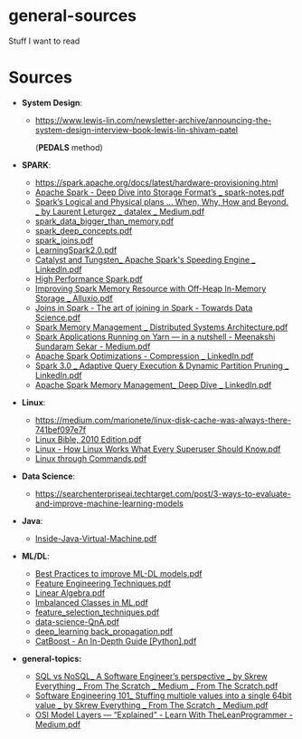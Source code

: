 # general-sources
Stuff I want to read

# Sources

- **System Design**:  
  - https://www.lewis-lin.com/newsletter-archive/announcing-the-system-design-interview-book-lewis-lin-shivam-patel 
    
    (**PEDALS** method)

- **SPARK**:  
  - https://spark.apache.org/docs/latest/hardware-provisioning.html
  - [Apache Spark - Deep Dive into Storage Format’s _ spark-notes.pdf](https://github.com/TheCodeCache/general-sources/files/7616451/Apache.Spark.-.Deep.Dive.into.Storage.Format.s._.spark-notes.pdf)
  - [Spark’s Logical and Physical plans … When, Why, How and Beyond. _ by Laurent Leturgez _ datalex _ Medium.pdf](https://github.com/TheCodeCache/general-sources/files/7616485/Spark.s.Logical.and.Physical.plans.When.Why.How.and.Beyond._.by.Laurent.Leturgez._.datalex._.Medium.pdf)
  - [spark_data_bigger_than_memory.pdf](https://github.com/TheCodeCache/general-sources/files/7616503/spark_data_bigger_than_memory.pdf)
  - [spark_deep_concepts.pdf](https://github.com/TheCodeCache/general-sources/files/7616520/spark_deep_concepts.pdf)
  - [spark_joins.pdf](https://github.com/TheCodeCache/general-sources/files/7616522/spark_joins.pdf)
  - [LearningSpark2.0.pdf](https://github.com/TheCodeCache/general-sources/files/7616536/LearningSpark2.0.pdf)
  - [Catalyst and Tungsten_ Apache Spark's Speeding Engine _ LinkedIn.pdf](https://github.com/TheCodeCache/general-sources/files/7616669/Catalyst.and.Tungsten_.Apache.Spark.s.Speeding.Engine._.LinkedIn.pdf)
  - [High Performance Spark.pdf](https://github.com/TheCodeCache/general-sources/files/7617347/High.Performance.Spark.pdf)
  - [Improving Spark Memory Resource with Off-Heap In-Memory Storage _ Alluxio.pdf](https://github.com/TheCodeCache/general-sources/files/7617299/Improving.Spark.Memory.Resource.with.Off-Heap.In-Memory.Storage._.Alluxio.pdf)
  - [Joins in Spark - The art of joining in Spark - Towards Data Science.pdf](https://github.com/TheCodeCache/general-sources/files/7617326/Joins.in.Spark.-.The.art.of.joining.in.Spark.-.Towards.Data.Science.pdf)
  - [Spark Memory Management _ Distributed Systems Architecture.pdf](https://github.com/TheCodeCache/general-sources/files/7617328/Spark.Memory.Management._.Distributed.Systems.Architecture.pdf)
  - [Spark Applications Running on Yarn — in a nutshell - Meenakshi Sundaram Sekar - Medium.pdf](https://github.com/TheCodeCache/general-sources/files/7617330/Spark.Applications.Running.on.Yarn.in.a.nutshell.-.Meenakshi.Sundaram.Sekar.-.Medium.pdf)
  - [Apache Spark Optimizations - Compression _ LinkedIn.pdf](https://github.com/TheCodeCache/general-sources/files/7617371/Apache.Spark.Optimizations.-.Compression._.LinkedIn.pdf)
  - [Spark 3.0 _ Adaptive Query Execution & Dynamic Partition Pruning _ LinkedIn.pdf](https://github.com/TheCodeCache/general-sources/files/7617372/Spark.3.0._.Adaptive.Query.Execution.Dynamic.Partition.Pruning._.LinkedIn.pdf)
  - [Apache Spark Memory Management_ Deep Dive _ LinkedIn.pdf](https://github.com/TheCodeCache/general-sources/files/7617373/Apache.Spark.Memory.Management_.Deep.Dive._.LinkedIn.pdf)


- **Linux**:  
  - https://medium.com/marionete/linux-disk-cache-was-always-there-741bef097e7f
  - [Linux Bible, 2010 Edition.pdf](https://github.com/TheCodeCache/general-sources/files/7617292/Linux.Bible.2010.Edition.pdf)
  - [Linux - How Linux Works What Every Superuser Should Know.pdf](https://github.com/TheCodeCache/general-sources/files/7617295/Linux.-.How.Linux.Works.What.Every.Superuser.Should.Know.pdf)
  - [Linux through Commands.pdf](https://github.com/TheCodeCache/general-sources/files/7617298/Linux.through.Commands.pdf)

- **Data Science**:  
  - https://searchenterpriseai.techtarget.com/post/3-ways-to-evaluate-and-improve-machine-learning-models

- **Java**:  
  - [Inside-Java-Virtual-Machine.pdf](https://github.com/TheCodeCache/general-sources/files/7613497/Inside-Java-Virtual-Machine.pdf)

- **ML/DL**:  
  - [Best Practices to improve ML-DL models.pdf](https://github.com/TheCodeCache/general-sources/files/7616490/Best.Practices.to.improve.ML-DL.models.pdf)
  - [Feature Engineering Techniques.pdf](https://github.com/TheCodeCache/general-sources/files/7616496/Feature.Engineering.Techniques.pdf)
  - [Linear Algebra.pdf](https://github.com/TheCodeCache/general-sources/files/7616497/Linear.Algebra.pdf)
  - [Imbalanced Classes in ML.pdf](https://github.com/TheCodeCache/general-sources/files/7616498/Imbalanced.Classes.in.ML.pdf)
  - [feature_selection_techniques.pdf](https://github.com/TheCodeCache/general-sources/files/7616499/feature_selection_techniques.pdf)
  - [data-science-QnA.pdf](https://github.com/TheCodeCache/general-sources/files/7616509/data-science-QnA.pdf)
  - [deep_learning back_propagation.pdf](https://github.com/TheCodeCache/general-sources/files/7616512/deep_learning.back_propagation.pdf)
  - [CatBoost - An In-Depth Guide [Python].pdf](https://github.com/TheCodeCache/general-sources/files/7616525/CatBoost.-.An.In-Depth.Guide.Python.pdf)


- **general-topics:**  
  - [SQL vs NoSQL_ A Software Engineer’s perspective _ by Skrew Everything _ From The Scratch _ Medium _ From The Scratch.pdf](https://github.com/TheCodeCache/general-sources/files/7616542/SQL.vs.NoSQL_.A.Software.Engineer.s.perspective._.by.Skrew.Everything._.From.The.Scratch._.Medium._.From.The.Scratch.pdf)
  - [Software Engineering 101_ Stuffing multiple values into a single 64bit value _ by Skrew Everything _ From The Scratch _ Medium.pdf](https://github.com/TheCodeCache/general-sources/files/7616544/Software.Engineering.101_.Stuffing.multiple.values.into.a.single.64bit.value._.by.Skrew.Everything._.From.The.Scratch._.Medium.pdf)
  - [OSI Model Layers — “Explained” - Learn With TheLeanProgrammer - Medium.pdf](https://github.com/TheCodeCache/general-sources/files/7617332/OSI.Model.Layers.Explained.-.Learn.With.TheLeanProgrammer.-.Medium.pdf)
